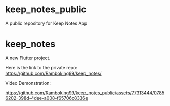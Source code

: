 # keep_notes_public
A public repository for Keep Notes App

# keep_notes

A new Flutter project.


Here is the link to the private repo:
https://github.com/Ramboking99/keep_notes/

Video Demonstration:

https://github.com/Ramboking99/keep_notes_public/assets/77313444/07856202-398d-4dee-a008-f65706c8336e

